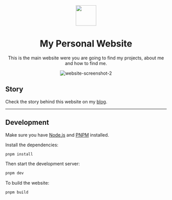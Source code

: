 <div align="center">
  <img src="https://cdn.jsdelivr.net/npm/twemoji@11.3.0/2/svg/1f33f.svg" width="64">
  <h1>My Personal Website</h1>
  <p>This is the main website were you are going to find my projects, about me and how to find me.<p>
    
![website-screenshot-2](https://github.com/GabsEdits/gabs.eu.org/assets/110247388/e78f4319-4012-4c46-96a9-4fca0898f717)
</div>

## Story

Check the story behind this website on my [blog](https://gabs.eu.org/blog/posts/changing-up-my-website).

---

## Development

Make sure you have [Node.js](https://nodejs.org) and [PNPM](https://pnpm.io) installed.

Install the dependencies:

```bash
pnpm install
```

Then start the development server:

```bash
pnpm dev
```

To build the website:

```bash
pnpm build
```
